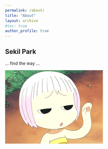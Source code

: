 ```yaml
---
permalink: /about/
title: "About"
layout: archive
#toc: true
author_profile: true
---
```


## Sekil Park

... find the way ...

![GUU](/assets/images/guu.gif)
